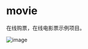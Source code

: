 # movie
在线购票，在线电影票示例项目。

![image](https://user-images.githubusercontent.com/15884526/192212080-3ab82b16-6238-4794-8e17-2db248252da3.png)
